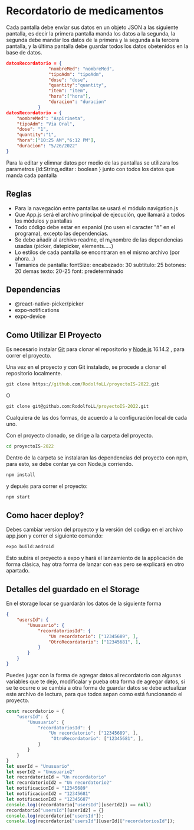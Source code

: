 # Recordatorio de medicamentos

Cada pantalla debe enviar sus datos en un objeto JSON a las siguiente pantalla, es decir la primera pantalla manda los datos a la segunda, la segunda debe mandar los datos de la primera y la segunda a la tercera pantalla, y la última pantalla debe guardar todos los datos obetenidos en la base de datos.
```json
datosRecordatorio = {
                "nombreMed": "nombreMed", 
                "tipoAdm": "tipoAdm",
                "dose": "dose",
                "quantity":"quantity",
                "item": "item",
                "hora":["hora"],
                "duracion": "duracion"
            }
datosRecordatorio = {
    "nombreMed": "Aspirineta", 
    "tipoAdm": "Via Oral",
    "dose": "1",
    "quantity":"1",
    "hora":["10:25 AM","6:12 PM"],
    "duracion": "5/26/2022"
}
```

Para la editar y elimnar datos por medio de las pantallas se utilizara los parametros
             {id:String,editar : boolean } 
junto con todos los datos que manda cada pantalla

## Reglas
- Para la navegación entre pantallas se usará el módulo navigation.js
- Que App.js será el archivo principal de ejecución, que llamará a todos los módulos y pantallas
- Todo código debe estar en espaniol (no usen el caracter "ñ" en el programa), excepto las dependencias.
- Se debe añadir al archivo readme, el m¿nombre de las dependencias usadas (picker, datepicker, elements.....)
- Lo estilos de cada pantalla se encontraran en el mismo archivo (por ahora...)
- Tamanios de pantalla:
    fontSize: 
        encabezado: 30
        subtitulo: 25
        botones: 20
        demas texto: 20-25
    font: predeterminado
    
## Dependencias
- @react-native-picker/picker
- expo-notifications
- expo-device




## Como Utilizar El Proyecto
Es necesario instalar [Git](https://git-scm.com/) para clonar el repositorio y [Node.js](https://nodejs.org/) 16.14.2 , para correr el proyecto.

Una vez en el proyecto y con Git instalado, se procede a clonar el repositorio localmente.
```cmd
git clone https://github.com/RodolfoLL/proyectoIS-2022.git
```
O
```cmd
git clone git@github.com:RodolfoLL/proyectoIS-2022.git
```
Cualquiera de las dos formas, de acuerdo a la configuración local de cada uno.

Con el proyecto clonado, se dirige a la carpeta del proyecto.
```cmd
cd proyectoIS-2022
```
Dentro de la carpeta se instalaran las dependencias del proyecto con npm, para esto, se debe contar ya con Node.js corriendo.
```cmd
npm install
```
y depués para correr el proyecto: 
```cmd
npm start
```
## Como hacer deploy?
Debes cambiar version del proyecto y la versión del codigo en el archivo app.json y correr el siguiente comando:
```cmd
expo build:android
```
Esto subira el proyecto a expo y hará el lanzamiento de la applicación de forma clásica, hay otra forma de lanzar con eas pero se explicará en otro apartado.

## Detalles del guardado en el Storage
En el storage locar se guardarán los datos de la siguiente forma
```JSON
{
    "usersId": {
        "Unusuario": {
            "recordatoriosId": {
                "Un recordatorio": ["12345689", ],
                "OtroRecordatorio": ["12345681", ],
            }
        }
    }
}
```
Puedes jugar con la forma de agregar datos al recordatorio con algunas variables que te dejo, modificalar y pueba otra forma de agregar datos, si se te ocurre o se cambia a otra forma de guardar datos se debe actualizar este archivo de lectura, para que todos sepan como está funcionando el proyecto.
``` JavaScript
const recordatorio = {
    "usersId": {
        "Unusuario": {
            "recordatoriosId": {
                "Un recordatorio": ["12345689", ],
                 "OtroRecordatorio": ["12345681", ],
            }
        }
    }
}
let userId = "Unusuario"
let userId2 = "Unusuario2"
let recordatorioId = "Un recordatorio"
let recordatorioId2 = "Un recordatorio2"
let notificacionId = "12345689"
let notificacionId2 = "12345681"
let notificacionId3 = "12345687"
console.log((recordatorio["usersId"][userId2]) == null)
recordatorio["usersId"][userId2] = {}
console.log(recordatorio["usersId"]);
console.log(recordatorio["usersId"][userId]["recordatoriosId"]);
```